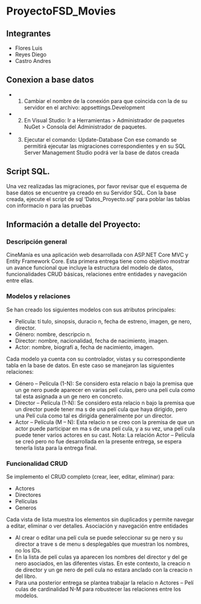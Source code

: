 # ProyectoFSD_Movies

## Integrantes
- Flores Luis
- Reyes Diego
- Castro Andres

## Conexion a base datos
  - 1) Cambiar el nombre de la conexión para que coincida con la de su servidor en el archivo: appsettings.Development
  - 2) En Visual Studio: Ir a Herramientas > Administrador de paquetes NuGet > Consola del Administrador de paquetes.
  - 3)  Ejecutar el comando: Update-Database
Con ese comando se permitirá ejecutar las migraciones correspondientes y en su SQL Server Management Studio podrá ver la base de datos creada
## Script SQL.
Una vez realizadas las migraciones, por favor revisar que el esquema de base
datos se encuentre ya creado en su Servidor SQL. Con la base creada, ejecute
el script de sql ‘Datos_Proyecto.sql’ para poblar las tablas con informacio n
para las pruebas

## Información a detalle del Proyecto:
### Descripción general
CineManía es una aplicación web desarrollada con ASP.NET Core MVC y Entity
Framework Core. Esta primera entrega tiene como objetivo mostrar un avance
funcional que incluye la estructura del modelo de datos, funcionalidades CRUD
básicas, relaciones entre entidades y navegación entre ellas.

### Modelos y relaciones
Se han creado los siguientes modelos con sus atributos principales:
- Película: tí tulo, sinopsis, duracio n, fecha de estreno, imagen, ge nero,
director.
- Género: nombre, descripcio n.
- Director: nombre, nacionalidad, fecha de nacimiento, imagen.
- Actor: nombre, biografí a, fecha de nacimiento, imagen.

Cada modelo ya cuenta con su controlador, vistas y su correspondiente tabla
en la base de datos.
En este caso se manejaron las siguientes relaciones:

- Género – Película (1-N): Se considero esta relacio n bajo la premisa
que un ge nero puede aparecer en varias pelí culas, pero una pelí cula
como tal esta asignada a un ge nero en concreto.
- Director – Película (1-N): Se considero esta relacio n bajo la premisa
que un director puede tener ma s de una pelí cula que haya dirigido, pero
una Pelí cula como tal es dirigida generalmente por un director.
- Actor – Película (M – N): Esta relacio n se creo con la premisa de que
un actor puede participar en ma s de una pelí cula, y a su vez, una
pelí cula puede tener varios actores en su cast.
Nota: La relación Actor – Película se creó pero no fue desarrollada en la
presente entrega, se espera tenerla lista para la entrega final.

### Funcionalidad CRUD
Se implemento el CRUD completo (crear, leer, editar, eliminar) para:

- Actores
- Directores
- Películas
- Generos
  
Cada vista de lista muestra los elementos sin duplicados y permite navegar a
editar, eliminar o ver detalles.
Asociación y navegación entre entidades
- Al crear o editar una pelí cula se puede seleccionar su ge nero y su
director a trave s de menu s desplegables que muestran los nombres,
no los IDs.
- En la lista de pelí culas ya aparecen los nombres del director y del
ge nero asociados, en las diferentes vistas. En este contexto, la creacio n
de director y un ge nero de pelí cula no estara anclado con la creacio n
del libro.
- Para una posterior entrega se plantea trabajar la relacio n Actores –
Pelí culas de cardinalidad N-M para robustecer las relaciones entre los
modelos.
